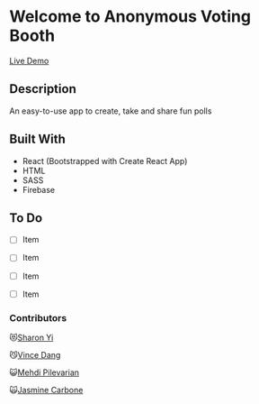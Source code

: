 # Welcome to Anonymous Voting Booth

[Live Demo](http://voteanon.jasminecarbone.tech/)

## Description
An easy-to-use app to create, take and share fun polls

## Built With
* React (Bootstrapped with Create React App)
* HTML
* SASS
* Firebase


## To Do
- [ ] Item
- [ ] Item
- [ ] Item
- [ ] Item


### Contributors 
 :heart_eyes_cat:[Sharon Yi](https://github.com/sharon-yi)

 :smirk_cat:[Vince Dang](https://github.com/DangVincent)

 :smiley_cat:[Mehdi Pilevarian](https://github.com/mantonionip)

 :scream_cat:[Jasmine Carbone](https://github.com/tiltedcanvas)

